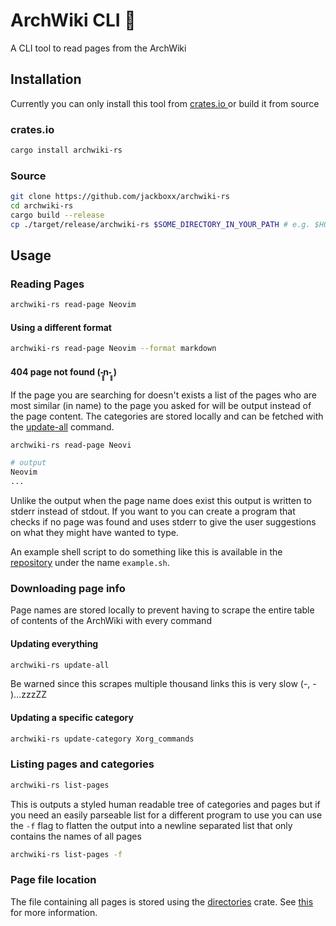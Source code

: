 # ArchWiki CLI 📖
A CLI tool to read pages from the ArchWiki

## Installation
Currently you can only install this tool from [ crates.io ](https://crates.io/crates/archwiki-rs) 
or build it from source

### crates.io

```sh
cargo install archwiki-rs
```
### Source

```sh
git clone https://github.com/jackboxx/archwiki-rs
cd archwiki-rs
cargo build --release
cp ./target/release/archwiki-rs $SOME_DIRECTORY_IN_YOUR_PATH # e.g. $HOME/.cargo/bin
```

## Usage

### Reading Pages

```sh
archwiki-rs read-page Neovim
```

#### Using a different format
```sh
archwiki-rs read-page Neovim --format markdown
```

#### 404 page not found (-̥̥̥n-̥̥̥ )

If the page you are searching for doesn't exists a list of the pages who are most similar
(in name) to the page you asked for will be output instead of the page content. The
categories are stored locally and can be fetched with the [update-all](#updating-everything) 
command.

```sh
archwiki-rs read-page Neovi

# output
Neovim
...
```

Unlike the output when the page name does exist this output is written to stderr instead
of stdout. If you want to you can create a program that checks if no page was found and 
uses stderr to give the user suggestions on what they might have wanted to type.


An example shell script to do something like this is available in the [repository](https://github.com/jackboxx/archwiki-rs)
under the name `example.sh`.

### Downloading page info

Page names are stored locally to prevent having to scrape the entire table of contents of
the ArchWiki with every command

#### Updating everything 

```sh
archwiki-rs update-all
```

Be warned since this scrapes multiple thousand links this is very slow (-, - )…zzzZZ

#### Updating a specific category 

```sh
archwiki-rs update-category Xorg_commands
```

### Listing pages and categories

```sh
archwiki-rs list-pages
```

This is outputs a styled human readable tree of categories and pages but if you need an easily 
parseable list for a different program to use you can use the `-f` flag to flatten the output 
into a newline separated list that only contains the names of all pages

```sh
archwiki-rs list-pages -f
```

### Page file location

The file containing all pages is stored using the [directories](https://crates.io/crates/directories)
crate. See [this](https://docs.rs/directories/latest/directories/struct.BaseDirs.html#method.data_local_dir)
for more information. 
